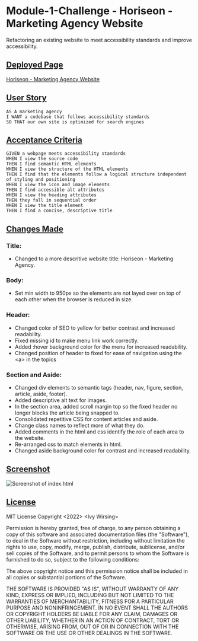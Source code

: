 # **Module-1-Challenge - Horiseon - Marketing Agency Website**
Refactoring an existing website to meet accessibility standards and improve accessibility. 

## <u>Deployed Page</u>

[Horiseon - Marketing Agency Website](https://iwirsing.github.io/Module-1-Challenge/)

## <u>User Story</u>

```
AS A marketing agency
I WANT a codebase that follows accessibility standards
SO THAT our own site is optimized for search engines
```

## <u>Acceptance Criteria</u>

```
GIVEN a webpage meets accessibility standards
WHEN I view the source code
THEN I find semantic HTML elements
WHEN I view the structure of the HTML elements
THEN I find that the elements follow a logical structure independent of styling and positioning
WHEN I view the icon and image elements
THEN I find accessible alt attributes
WHEN I view the heading attributes
THEN they fall in sequential order
WHEN I view the title element
THEN I find a concise, descriptive title
```

## <u>Changes Made</u>

### **Title:**
- Changed to a more descritive website title: Horiseon - Marketing Agency.

### Body:
- Set min width to 950px so the elements are not layed over on top of each other when the browser is reduced in size.

### Header: 
- Changed color of SEO to yellow for better contrast and increased readability.
- Fixed missing id to make menu link work correctly.
- Added :hover background color for the menu for increased readability.
- Changed position of header to fixed for ease of navigation using the \<a> in the topics

### Section and Aside: 
- Changed div elements to semantic tags (header, nav, figure, section, article, aside, footer).
- Added descriptive alt text for images.
- In the section area, added scroll margin top so the fixed header no longer blocks the article being snapped to.
- Consolidated repetitive CSS for content articles and aside.
- Change class names to reflect more of what they do.
- Added comments in the html and css identify the role of each area to the website.
- Re-arranged css to match elements in html.
- Changed aside background color for contrast and increased readability.


## <u>Screenshot</u>
![Screenshot of index.html](./assets/images/Horiseon-Webpage-Screenshot.png)

## <u>License</u>

MIT License
Copyright <2022> \<Ivy Wirsing>

Permission is hereby granted, free of charge, to any person obtaining a copy of this software and associated documentation files (the "Software"), to deal in the Software without restriction, including without limitation the rights to use, copy, modify, merge, publish, distribute, sublicense, and/or sell copies of the Software, and to permit persons to whom the Software is furnished to do so, subject to the following conditions:

The above copyright notice and this permission notice shall be included in all copies or substantial portions of the Software.

THE SOFTWARE IS PROVIDED "AS IS", WITHOUT WARRANTY OF ANY KIND, EXPRESS OR IMPLIED, INCLUDING BUT NOT LIMITED TO THE WARRANTIES OF MERCHANTABILITY, FITNESS FOR A PARTICULAR PURPOSE AND NONINFRINGEMENT. IN NO EVENT SHALL THE AUTHORS OR COPYRIGHT HOLDERS BE LIABLE FOR ANY CLAIM, DAMAGES OR OTHER LIABILITY, WHETHER IN AN ACTION OF CONTRACT, TORT OR OTHERWISE, ARISING FROM, OUT OF OR IN CONNECTION WITH THE SOFTWARE OR THE USE OR OTHER DEALINGS IN THE SOFTWARE.







